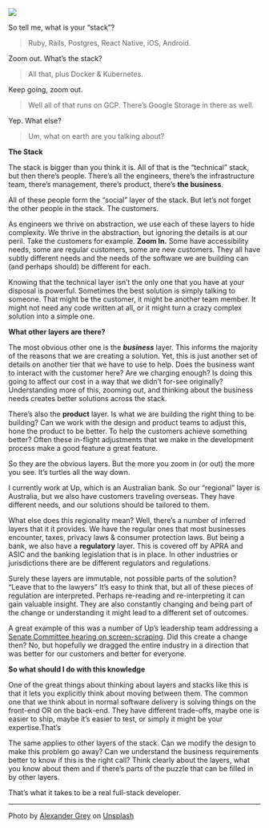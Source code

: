 ![](https://wakeless.net/build/_assets/the-full-stack-JW2PW33D.jpg)

So tell me, what is your “stack”?

> Ruby, Rails, Postgres, React Native, iOS, Android.

Zoom out. What’s the stack?

> All that, plus Docker & Kubernetes.

Keep going, zoom out.

> Well all of that runs on GCP. There’s Google Storage in there as well.

Yep. What else?

> Um, what on earth are you talking about?

**The Stack**

The stack is bigger than you think it is. All of that is the “technical” stack, but then there’s people. There’s all the engineers, there’s the infrastructure team, there’s management, there’s product, there’s **the business**.

All of these people form the “social” layer of the stack. But let’s not forget the other people in the stack. The customers.

As engineers we thrive on abstraction, we use each of these layers to hide complexity. We thrive in the abstraction, but ignoring the details is at our peril. Take the customers for example. **Zoom In.** Some have accessibility needs, some are regular customers, some are new customers. They all have subtly different needs and the needs of the software we are building can (and perhaps should) be different for each.

Knowing that the technical layer isn’t the only one that you have at your disposal is powerful. Sometimes the best solution is simply talking to someone. That might be the customer, it might be another team member. It might not need any code written at all, or it might turn a crazy complex solution into a simple one.

**What other layers are there?**

The most obvious other one is the **_business_** layer. This informs the majority of the reasons that we are creating a solution. Yet, this is just another set of details on another tier that we have to use to help. Does the business want to interact with the customer here? Are we charging enough? Is doing this going to affect our cost in a way that we didn’t for-see originally? Understanding more of this, zooming out, and thinking about the business needs creates better solutions across the stack.

There’s also the **product** layer. Is what we are building the right thing to be building? Can we work with the design and product teams to adjust this, hone the product to be better. To help the customers achieve something better? Often these in-flight adjustments that we make in the development process make a good feature a great feature.

So they are the obvious layers. But the more you zoom in (or out) the more you see. It’s turtles all the way down.

I currently work at Up, which is an Australian bank. So our “regional” layer is Australia, but we also have customers traveling overseas. They have different needs, and our solutions should be tailored to them.

What else does this regionality mean? Well, there’s a number of inferred layers that it it provides. We have the regular ones that most businesses encounter, taxes, privacy laws & consumer protection laws. But being a bank, we also have a **regulatory** layer. This is covered off by APRA and ASIC and the banking legislation that is in place. In other industries or jurisdictions there are be different regulators and regulations.

Surely these layers are immutable, not possible parts of the solution? “Leave that to the lawyers” It’s easy to think that, but all of these pieces of regulation are interpreted. Perhaps re-reading and re-interpreting it can gain valuable insight. They are also constantly changing and being part of the change or understanding it might lead to a different set of outcomes.

A great example of this was a number of Up’s leadership team addressing a [Senate Committee hearing on screen-scraping](https://parlinfo.aph.gov.au/parlInfo/search/display/display.w3p;query=Id%3A%22committees%2Fcommsen%2Faeb4dd20-c72d-46fd-9981-906bea37a2f7%2F0004%22;src1=sm1). Did this create a change then? No, but hopefully we dragged the entire industry in a direction that was better for our customers and better for everyone.

**So what should I do with this knowledge**

One of the great things about thinking about layers and stacks like this is that it lets you explicitly think about moving between them. The common one that we think about in normal software delivery is solving things on the front-end OR on the back-end. They have different trade-offs, maybe one is easier to ship, maybe it’s easier to test, or simply it might be your expertise.That’s

The same applies to other layers of the stack. Can we modify the design to make this problem go away? Can we understand the business requirements better to know if this is the right call? Think clearly about the layers, what you know about them and if there’s parts of the puzzle that can be filled in by other layers.

That’s what it takes to be a real full-stack developer.

___

Photo by [Alexander Grey](https://unsplash.com/@sharonmccutcheon?utm_source=unsplash&utm_medium=referral&utm_content=creditCopyText) on [Unsplash](https://unsplash.com/photos/eMP4sYPJ9x0?utm_source=unsplash&utm_medium=referral&utm_content=creditCopyText)